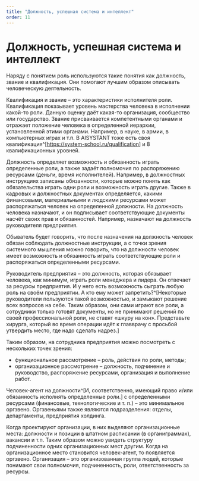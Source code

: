 ```yaml
---
title: "Должность, успешная система и интеллект"
order: 11
---
```


# Должность, успешная система и интеллект

Наряду с понятием роль используются такие понятия как должность, звание и квалификация. Они помогают лучшим образом описывать человеческую деятельность.

Квалификация и звание – это характеристики исполнителя роли. Квалификация показывает уровень мастерства человека в исполнении какой-то роли. Данную оценку даёт какая-то организация, сообщество или государство. Звание присваивается компетентными органами и отражает положение человека в определенной иерархии, установленной этими органами. Например, в науке, в армии, в компьютерных играх и т.п. В AISYSTANT тоже есть своя квалификация^[<https://system-school.ru/qualification>] и 8 квалификационных уровней.

Должность определяет возможность и обязанность играть определенные роли, а также задаёт полномочия по распоряжению ресурсами (деньги, время исполнителей). Например, в должностных инструкциях записаны обязанности, которые можно понять как обязательства играть одни роли и возможность играть другие. Также в кадровых и должностных документах определяется, какими финансовыми, материальными и людскими ресурсами может распоряжаться человек на определенной должности. На должность человека назначают, и он подписывает соответствующие документы насчёт своих прав и обязанностей. Например, назначают на должность руководителя предприятия.

Обыватель будет говорить, что после назначения на должность человек обязан соблюдать должностные инструкции, а с точки зрения системного мышления можно говорить, что на должности человек имеет возможность и обязанность играть соответствующие роли и распоряжаться определенными ресурсами.

Руководитель предприятия – это должность, которая обязывает человека, как минимум, играть роли менеджера и лидера. Он отвечает за ресурсы предприятия. И у него есть возможность сыграть любую роль на своём предприятии. А кто ему может запретить?^[Некоторые руководители пользуются такой возможностью, и замыкают решение всех вопросов на себе. Таким образом, они сами играют все роли, а сотрудники только готовят документы, но не принимают решений по своей профессиональной роли, не ставят «шкуру на кон». Представьте хирурга, который во время операции идёт к главврачу с просьбой утвердить место, где надо сделать надрез.]

Таким образом, на сотрудника предприятия можно посмотреть с нескольких точек зрения:

* функциональное рассмотрение – роль, действия по роли, методы;
* организационное рассмотрение – должность, подчинение и руководство, распоряжение ресурсами, организация и выполнение работ.

Человек-агент на должности^[И, соответственно, имеющий право и/или обязанность исполнять определенные роли.] с определенными ресурсами (финансовые, технологические и т. п.) – это минимальное оргзвено. Оргзвеньями также являются подразделения: отделы, департаменты, предприятия холдинга.

Когда проектируют организации, в них выделяют организационные места: должности и позиции в штатном расписании (в органиграммах), вакансии и т.п. Таким образом можно увидеть структуру подчиненности одних организационных мест другим. Когда на организационное место становится человек-агент, то появляется оргзвено. Организация – это организованная группа людей, которые понимают свои полномочия, подчиненность, роли, ответственность за ресурсы.

